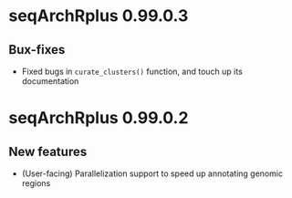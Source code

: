 # seqArchRplus 0.99.0.3

## Bux-fixes
* Fixed bugs in `curate_clusters()` function, and touch up its documentation


# seqArchRplus 0.99.0.2

## New features
* (User-facing) Parallelization support to speed up annotating genomic regions

